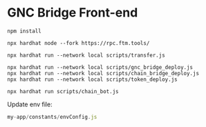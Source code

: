 # GNC Bridge Front-end

```shell
npm install 
```

```shell
npx hardhat node --fork https://rpc.ftm.tools/
```


```shell
npx hardhat run --network local scripts/transfer.js

npx hardhat run --network local scripts/gnc_bridge_deploy.js
npx hardhat run --network local scripts/chain_bridge_deploy.js
npx hardhat run --network local scripts/token_deploy.js 
```

```shell
npx hardhat run scripts/chain_bot.js
```

Update env file:
```javascript
my-app/constants/envConfig.js
```
